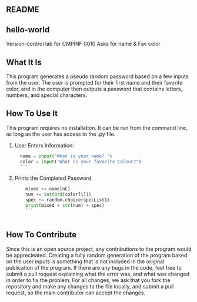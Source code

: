 ## README
## hello-world
Version-control lab for CMPINF 0010
Asks for name & Fav color

## What It Is

This program generates a pseudo random password based on a few inputs from the user.
The user is prompted for their first name and their favorite color, and in the 
computer then outputs a password that contains letters, numbers, and special characters.

## How To Use It

This program requires no installation. It can be run from the command line, as long as the
user has access to the .py file.

1. User Enters Information:
      ```python
        name = input("What is your name? ")
        color = input("What is your favorite Colour?")
        ```
2. Prints the Completed Password
      ```python     
          mixed += name[nC]
          num += int(ord(color[i]))
          spec += random.choice(specList1)
          print(mixed + str(num) + spec)
          ```
          
## How To Contribute

Since this is an open source project, any contributions to the program would be apprecieated.
Creating a fully random generation of the program based on the user inputs is something
that is not included in the original publication of the program. If there are any bugs in 
the code, feel free to submit a pull request explaining what the error was, and what was 
changed in order to fix the problem. For all changes, we ask that you fork the repository 
and make any changes to the file locally, and submit a pull request, so the main contributor
can accept the changes.
